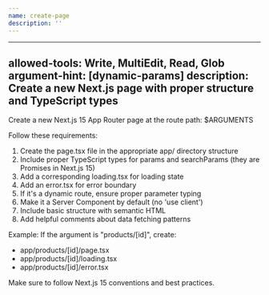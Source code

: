 ```yaml
---
name: create-page
description: ''
---
```


---
allowed-tools: Write, MultiEdit, Read, Glob
argument-hint: <route-path> [dynamic-params]
description: Create a new Next.js page with proper structure and TypeScript types
---

Create a new Next.js 15 App Router page at the route path: $ARGUMENTS

Follow these requirements:

1. Create the page.tsx file in the appropriate app/ directory structure
2. Include proper TypeScript types for params and searchParams (they are Promises in Next.js 15)
3. Add a corresponding loading.tsx for loading state
4. Add an error.tsx for error boundary
5. If it's a dynamic route, ensure proper parameter typing
6. Make it a Server Component by default (no 'use client')
7. Include basic structure with semantic HTML
8. Add helpful comments about data fetching patterns

Example: If the argument is "products/[id]", create:

- app/products/[id]/page.tsx
- app/products/[id]/loading.tsx  
- app/products/[id]/error.tsx

Make sure to follow Next.js 15 conventions and best practices.